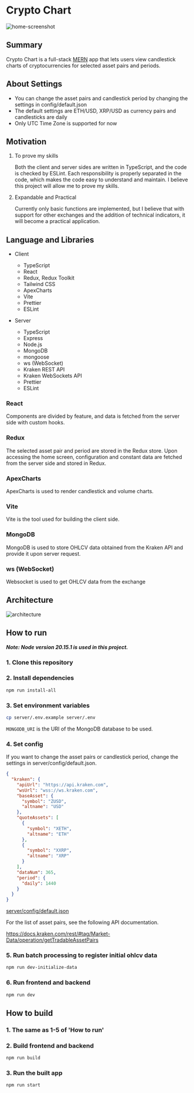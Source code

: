 # Crypto Chart
![home-screenshot](https://github.com/masakifukunishi/crypto-chart/assets/42294938/90eeb254-a569-48fc-ab90-15a5ee57791f)

## Summary
Crypto Chart is a full-stack [MERN](https://www.geeksforgeeks.org/mern-stack/) app that lets users view candlestick charts of cryptocurrencies for selected asset pairs and periods.

## About Settings
- You can change the asset pairs and candlestick period by changing the settings in config/default.json
- The default settings are ETH/USD, XRP/USD as currency pairs and candlesticks are daily
- Only UTC Time Zone is supported for now

## Motivation
1. To prove my skills

      Both the client and server sides are written in TypeScript, and the code is checked by ESLint. Each responsibility is properly separated in the code, which makes the code easy to understand and maintain. I believe this project will allow me to prove my skills.

2. Expandable and Practical

      Currently only basic functions are implemented, but I believe that with support for other exchanges and the addition of technical indicators, it will become a practical application.

## Language and Libraries

- Client
    - TypeScript
    - React
    - Redux, Redux Toolkit
    - Tailwind CSS
    - ApexCharts
    - Vite
    - Prettier
    - ESLint

- Server
    - TypeScript
    - Express
    - Node.js
    - MongoDB
    - mongoose
    - ws (WebSocket)
    - Kraken REST API
    - Kraken WebSockets API
    - Prettier
    - ESLint

### React
Components are divided by feature, and data is fetched from the server side with custom hooks.

### Redux
The selected asset pair and period are stored in the Redux store. Upon accessing the home screen, configuration and constant data are fetched from the server side and stored in Redux.

### ApexCharts
ApexCharts is used to render candlestick and volume charts.

### Vite
Vite is the tool used for building the client side.

### MongoDB
MongoDB is used to store OHLCV data obtained from the Kraken API and provide it upon server request.

### ws (WebSocket)
Websocket is used to get OHLCV data from the exchange

## Architecture
![architecture](https://github.com/masakifukunishi/crypto-chart/assets/42294938/eb1d32c1-3dce-488c-897b-3ae2cd53e993)

## How to run
***Note: Node version 20.15.1 is used in this project.***
### 1. Clone this repository
   
### 2. Install dependencies
```bash
npm run install-all
```

### 3. Set environment variables
```bash
cp server/.env.example server/.env
```
`MONGODB_URI` is the URI of the MongoDB database to be used.

### 4. Set config
If you want to change the asset pairs or candlestick period, change the settings in server/config/default.json.

```json
{
  "kraken": {
    "apiUrl": "https://api.kraken.com",
    "wsUrl": "wss://ws.kraken.com",
    "baseAsset": {
      "symbol": "ZUSD",
      "altname": "USD"
    },
    "quoteAssets": [
      {
        "symbol": "XETH",
        "altname": "ETH"
      },
      {
        "symbol": "XXRP",
        "altname": "XRP"
      }
    ],
    "dataNum": 365,
    "period": {
      "daily": 1440
    }
  }
}
```
[server/config/default.json](server/config/default.json)

For the list of asset pairs, see the following API documentation.

https://docs.kraken.com/rest/#tag/Market-Data/operation/getTradableAssetPairs

### 5. Run batch processing to register initial ohlcv data
```bash
npm run dev-initialize-data
```

### 6. Run frontend and backend
```bash
npm run dev
```

## How to build
### 1. The same as 1-5 of 'How to run'

### 2. Build frontend and backend
```bash
npm run build
```

### 3. Run the built app
```bash
npm run start
```

